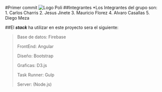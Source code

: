 #Primer commit
![Logo Poli](http://www.poli.edu.co/profiles/university/themes/project_u_base/img/logo.png)
##Integrantes
*Los Integrantes del grupo son:
    1. Carlos Charris
    2. Jesus Jinete
    3. Mauricio Florez
    4. Alvaro Casallas
    5. Diego Meza
    
##El ***stack*** ha utilizar en este proyecto sera el siguiente:
>Base de datos: Firebase
>
>FrontEnd: Angular
>
>Diseño: Bootstrap
>
>Graficas: D3.js
>
>Task Runner: Gulp
>
>Server: (Node.js)